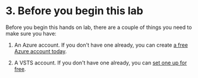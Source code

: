 # 3. Before you begin this lab

Before you begin this hands on lab, there are a couple of things you need to make sure you have: 

1. An Azure account. If you don't have one already, you can create [a free Azure account today](https://azure.microsoft.com/en-us/free/).

2. A VSTS account. If you don't have one already, you can [set one up for free](https://go.microsoft.com/fwlink/?LinkId=307137&clcid=0x409&wt.mc_id=o~msft~vscom~product-vsts-hero~464&campaign=o~msft~vscom~product-vsts-hero~464).
